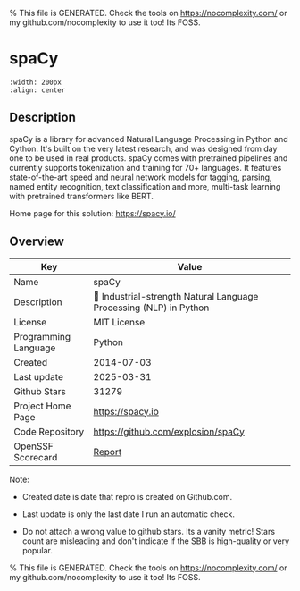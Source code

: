 
% This file is GENERATED. Check the tools on https://nocomplexity.com/ or my github.com/nocomplexity to use it too! Its FOSS. 

# spaCy


```{image} https://spacy.io/_next/static/media/spacy-tailored-pipelines_wide.40a24484.png 
:width: 200px 
:align: center 
```

## Description 

spaCy is a library for advanced Natural Language Processing in Python and Cython. It's built on the very latest research, and was designed from day one to be used in real products. spaCy comes with pretrained pipelines and currently supports tokenization and training for 70+ languages. It features state-of-the-art speed and neural network models for tagging, parsing, named entity recognition, text classification and more, multi-task learning with pretrained transformers like BERT.

Home page for this solution: https://spacy.io/ 

## Overview 

| Key | Value |
| --- | --- |
| Name | spaCy |
| Description | 💫 Industrial-strength Natural Language Processing (NLP) in Python |
| License | MIT License |
| Programming Language | Python |
| Created | 2014-07-03 |
| Last update | 2025-03-31 |
| Github Stars | 31279 |
| Project Home Page | https://spacy.io |
| Code Repository | https://github.com/explosion/spaCy |
| OpenSSF Scorecard | [Report](https://securityscorecards.dev/viewer/?uri=github.com/explosion/spaCy) |

Note:
 - Created date is date that repro is created on Github.com. 

- Last update is only the last date I run an automatic check. 

- Do not attach a wrong value to github stars. Its a vanity metric! Stars count are misleading and 
don't indicate if the SBB is high-quality or very popular.

% This file is GENERATED. Check the tools on https://nocomplexity.com/ or my github.com/nocomplexity to use it too! Its FOSS. 


